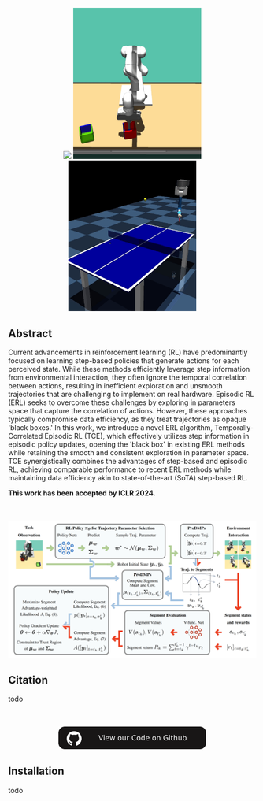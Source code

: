 <p align="center">
  <img src='./web_assets/Metaworld.gif' width="260" />
  <img src='./web_assets/Box_Pushing.gif' width="260" />
  <img src='./web_assets/Table_Tennis.gif' width="260" />
</p>

## Abstract

Current advancements in reinforcement learning (RL) have predominantly focused on learning step-based policies that generate actions for each perceived state. While these methods efficiently leverage step information from environmental interaction, they often ignore the temporal correlation between actions, resulting in inefficient exploration and unsmooth trajectories that are challenging to implement on real hardware. Episodic RL (ERL) seeks to overcome these challenges by exploring in parameters space that capture the correlation of actions. However, these approaches typically compromise data efficiency, as they treat trajectories as opaque 'black boxes.' In this work, we introduce a novel ERL algorithm, Temporally-Correlated Episodic RL (TCE), which effectively utilizes step information in episodic policy updates, opening the 'black box' in existing ERL methods while retaining the smooth and consistent exploration in parameter space. TCE synergistically combines the advantages of step-based and episodic RL, achieving comparable performance to recent ERL methods while maintaining data efficiency akin to state-of-the-art (SoTA) step-based RL. 

**This work has been accepted by ICLR 2024.** 


<br><br>
![TCE](./web_assets/Framework.png)
<!--- -->

## Citation
todo

<div align="center">
  <br><br>
    <a href='https://github.com/BruceGeLi/Temporally_Correlated_Exploration_RL'><img src='./web_assets/CodeOnGithub.png' width="300px"></a>
</div>

## Installation
todo